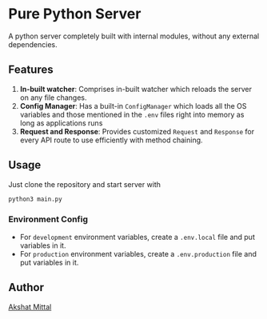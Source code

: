 # Pure Python Server

A python server completely built with internal modules, without any external dependencies.

## Features

1. **In-built watcher**: Comprises in-built watcher which reloads the server on any file changes.
2. **Config Manager**: Has a built-in `ConfigManager` which loads all the OS variables and those mentioned in the `.env` files right into memory as long as applications runs
3. **Request and Response**: Provides customized `Request` and `Response` for every API route to use efficiently with method chaining.

## Usage

Just clone the repository and start server with
```bash
python3 main.py
```

### Environment Config

- For `development` environment variables, create a `.env.local` file and put variables in it.
- For `production` environment variables, create a `.env.production` file and put variables in it.

## Author

[Akshat Mittal](https://akshatmittal61.vercel.app)
